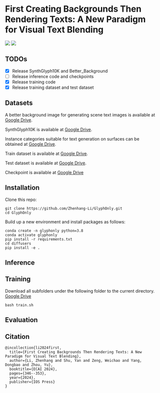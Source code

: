 # First Creating Backgrounds Then Rendering Texts: A New Paradigm for Visual Text Blending

<a href='https://arxiv.org/abs/2410.10168'><img src='https://img.shields.io/badge/Paper-Arxiv-red'></a> <a href='https://github.com/Zhenhang-Li/GlyphOnly/'><img src='https://img.shields.io/badge/Code-Github-green'></a>

## TODOs
- [x] Release SynthGlyph10K and Better_Background
- [ ] Release inference code and checkpoints
- [x] Release training code
- [x] Release training dataset and test dataset

## Datasets
A better background image for generating scene text images is available at [Google Drive](https://drive.google.com/drive/folders/1WD3tHFXW3Rls6OQIIs8WcngFU-ZPN49s?usp=sharing).

SynthGlyph10K is available at [Google Drive](https://drive.google.com/file/d/1jDmyplx30kfitUNdSNAkoZqkE2YfIKid/view?usp=sharing).

Instance categories suitable for text generation on surfaces can be obtained at [Google Drive](https://drive.google.com/file/d/1ULTkLcfVUtVgjflE2LAeJ9pFg_N4QxG-/view?usp=sharing).

Train dataset is available at [Google Drive](https://drive.google.com/file/d/10rs0cxSy9KkJ0eliSy16fzCN6Paw1fTm/view?usp=sharing).

Test dataset is available at  [Google Drive](https://drive.google.com/file/d/1V-ikGrtNBpLkTbN8bxM5Efp_qDTVMRBT/view?usp=sharing).

Checkpoint is available at [Google Drive](https://drive.google.com/drive/folders/1JyAtSjYvupqveM1IPCKW9x9_B_4nsU3L?usp=sharing)
## Installation
Clone this repo: 
```
git clone https://github.com/Zhenhang-Li/GlyphOnly.git
cd GlyphOnly
```

Build up a new environment and install packages as follows:
```
conda create -n glyphonly python=3.8
conda activate glyphonly
pip install -r requirements.txt
cd diffusers
pip install -e .
```
## Inference

## Training
Download all subfolders under the following folder to the current directory. [Google Drive](https://drive.google.com/drive/folders/1JyAtSjYvupqveM1IPCKW9x9_B_4nsU3L?usp=sharing)

```
bash train.sh
```
## Evaluation

## Citation
```
@incollection{li2024first,
  title={First Creating Backgrounds Then Rendering Texts: A New Paradigm for Visual Text Blending},
  author={Li, Zhenhang and Shu, Yan and Zeng, Weichao and Yang, Dongbao and Zhou, Yu},
  booktitle={ECAI 2024},
  pages={346--353},
  year={2024},
  publisher={IOS Press}
}
```
